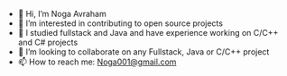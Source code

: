 - 👋 Hi, I’m Noga Avraham
- 👀 I’m interested in contributing to open source projects
- 🌱 I studied fullstack and Java and have experience working on C/C++ and C# projects
- 💞️ I’m looking to collaborate on any Fullstack, Java or C/C++ project
- 📫 How to reach me: Noga001@gmail.com

<!---
NogaAv/NogaAv is a ✨ special ✨ repository because its `README.md` (this file) appears on your GitHub profile.
You can click the Preview link to take a look at your changes.
--->
